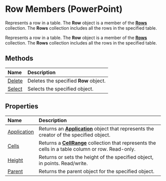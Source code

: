 
# Row Members (PowerPoint)
Represents a row in a table. The  **Row** object is a member of the **[Rows](9a72b6bb-2aec-e37b-f1a2-005f910e1335.md)** collection. The **Rows** collection includes all the rows in the specified table.

Represents a row in a table. The  **Row** object is a member of the **[Rows](9a72b6bb-2aec-e37b-f1a2-005f910e1335.md)** collection. The **Rows** collection includes all the rows in the specified table.


## Methods



|**Name**|**Description**|
|:-----|:-----|
|[Delete](243b25b9-9789-1510-f813-14364be0317b.md)|Deletes the specified  **Row** object.|
|[Select](67b1c2ce-392e-e257-b722-dfac76e35f24.md)|Selects the specified object.|

## Properties



|**Name**|**Description**|
|:-----|:-----|
|[Application](852e12e7-1923-4946-ab79-37ebcad77d97.md)|Returns an  **[Application](978c2b99-4271-b953-4283-73b5f3d96f41.md)** object that represents the creator of the specified object.|
|[Cells](2cbd413f-21ab-fdb1-9a88-b64af753ae4c.md)|Returns a  **[CellRange](f0914f0d-74f5-9c16-3744-efcf5c2cc36d.md)** collection that represents the cells in a table column or row. Read-only.|
|[Height](a4334eed-66c3-0042-585d-069ce23ffb3d.md)|Returns or sets the height of the specified object, in points. Read/write.|
|[Parent](7ba988f9-08df-d74a-0771-30174c4ed6c9.md)|Returns the parent object for the specified object.|
